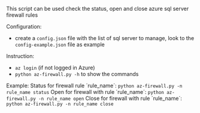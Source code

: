 This script can be used check the status, open and close azure sql server firewall rules

Configuration:
- create a `config.json` file with the list of sql server to manage, look to the `config-example.json` file as example

Instruction:
- `az login` (if not logged in Azure)
- `python az-firewall.py -h` to show the commands

Example:
Status for firewall rule ´rule_name´: `python az-firewall.py -n rule_name status`
Open for firewall with rule ´rule_name´: `python az-firewall.py -n rule_name open`
Close for firewall with rule ´rule_name´: `python az-firewall.py -n rule_name close`
